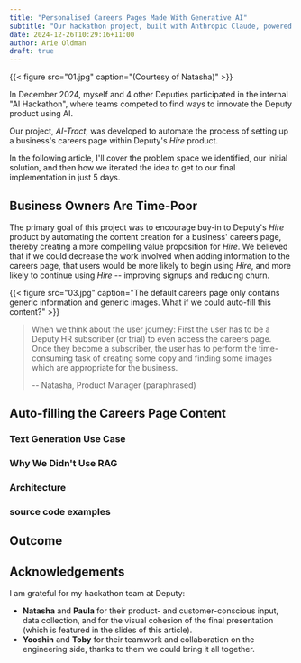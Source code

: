 ```yaml
---
title: "Personalised Careers Pages Made With Generative AI"
subtitle: "Our hackathon project, built with Anthropic Claude, powered by AWS."
date: 2024-12-26T10:29:16+11:00
author: Arie Oldman
draft: true
---
```


{{< figure src="01.jpg" caption="(Courtesy of Natasha)" >}}

In December 2024, myself and 4 other Deputies participated in the internal "AI Hackathon", where teams competed to find ways to innovate the Deputy product using AI.

Our project, _AI-Tract_, was developed to automate the process of setting up a business's careers page within Deputy's _Hire_ product.

In the following article, I'll cover the problem space we identified, our initial solution, and then how we iterated the idea to get to our final implementation in just 5 days.

<!-- key ideas: the decisions we made and _why_ we made them -->

<!-- * explain the problem space and how we narrowed it down. quantify the problem -->
<!-- * how did we decide to scrape a website instead of asking for information via form data -->
<!-- * why did we build with: lambda, s3, bedrock, javascript, puppeteer, vue. -->
<!-- * how did we arrive at the final implementation -->
<!--     * knowledge base vs DIY web-scrape -->

## Business Owners Are Time-Poor

The primary goal of this project was to encourage buy-in to Deputy's _Hire_ product by automating the content creation for a business' careers page, thereby creating a more compelling value proposition for _Hire_. We believed that if we could decrease the work involved when adding information to the careers page, that users would be more likely to begin using _Hire_, and more likely to continue using _Hire_ -- improving signups and reducing churn.

{{< figure src="03.jpg" caption="The default careers page only contains generic information and generic images. What if we could auto-fill this content?" >}}

> When we think about the user journey: First the user has to be a Deputy HR subscriber (or trial) to even access the careers page. Once they become a subscriber, the user has to perform the time-consuming task of creating some copy and finding some images which are appropriate for the business.
>
> -- Natasha, Product Manager (paraphrased)

## Auto-filling the Careers Page Content

### Text Generation Use Case

### Why We Didn't Use RAG

### Architecture

### source code examples

## Outcome

## Acknowledgements

I am grateful for my hackathon team at Deputy:

* **Natasha** and **Paula** for their product- and customer-conscious input, data collection, and for the visual cohesion of the final presentation (which is featured in the slides of this article).
* **Yooshin** and **Toby** for their teamwork and collaboration on the engineering side, thanks to them we could bring it all together.
